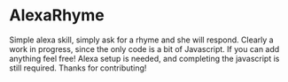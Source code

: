 # AlexaRhyme
Simple alexa skill, simply ask for a rhyme and she will respond. Clearly a work in progress, since the only code is a bit of Javascript. If you can add anything feel free! Alexa setup is needed, and completing the javascript is still required. Thanks for contributing!
